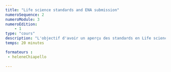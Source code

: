 ```yaml
---
title: "Life science standards and ENA submission"
numeroSequence: 2
numeroModule: 3
numeroEdition:
    - 1
type: "cours"
description: "L'objectif d'avoir un aperçu des standards en Life science et comment soumettre sur l'ENA"
temps: 20 minutes

formateurs : 
 - heleneChiapello
  
---
```


